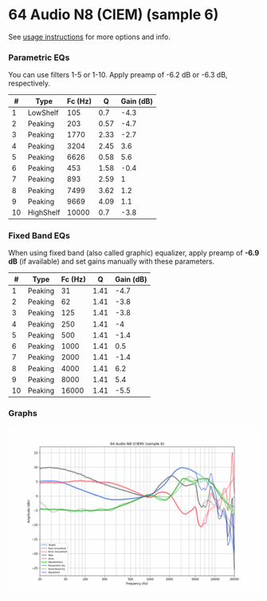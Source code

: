 # 64 Audio N8 (CIEM) (sample 6)
See [usage instructions](https://github.com/jaakkopasanen/AutoEq#usage) for more options and info.

### Parametric EQs
You can use filters 1-5 or 1-10. Apply preamp of -6.2 dB or -6.3 dB, respectively.

|   # | Type      |   Fc (Hz) |    Q |   Gain (dB) |
|-----|-----------|-----------|------|-------------|
|   1 | LowShelf  |       105 | 0.7  |        -4.3 |
|   2 | Peaking   |       203 | 0.57 |        -4.7 |
|   3 | Peaking   |      1770 | 2.33 |        -2.7 |
|   4 | Peaking   |      3204 | 2.45 |         3.6 |
|   5 | Peaking   |      6626 | 0.58 |         5.6 |
|   6 | Peaking   |       453 | 1.58 |        -0.4 |
|   7 | Peaking   |       893 | 2.59 |         1   |
|   8 | Peaking   |      7499 | 3.62 |         1.2 |
|   9 | Peaking   |      9669 | 4.09 |         1.1 |
|  10 | HighShelf |     10000 | 0.7  |        -3.8 |

### Fixed Band EQs
When using fixed band (also called graphic) equalizer, apply preamp of **-6.9 dB** (if available) and set gains manually with these parameters.

|   # | Type    |   Fc (Hz) |    Q |   Gain (dB) |
|-----|---------|-----------|------|-------------|
|   1 | Peaking |        31 | 1.41 |        -4.7 |
|   2 | Peaking |        62 | 1.41 |        -3.8 |
|   3 | Peaking |       125 | 1.41 |        -3.8 |
|   4 | Peaking |       250 | 1.41 |        -4   |
|   5 | Peaking |       500 | 1.41 |        -1.4 |
|   6 | Peaking |      1000 | 1.41 |         0.5 |
|   7 | Peaking |      2000 | 1.41 |        -1.4 |
|   8 | Peaking |      4000 | 1.41 |         6.2 |
|   9 | Peaking |      8000 | 1.41 |         5.4 |
|  10 | Peaking |     16000 | 1.41 |        -5.5 |

### Graphs
![](./64%20Audio%20N8%20(CIEM)%20(sample%206).png)
